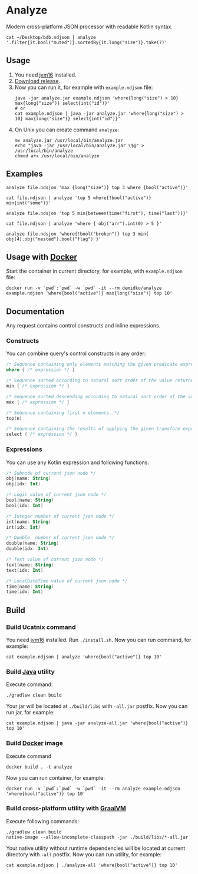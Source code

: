 # Analyze

Modern cross-platform JSON processor with readable Kotlin syntax.
```shell
cat ~/Desktop/bdb.ndjson | analyze '.filter{it.bool("muted")}.sortedBy{it.long("size")}.take(7)'
```

## Usage

1. You need [jvm16](https://www.oracle.com/java/technologies/javase-jdk16-downloads.html) installed.
1. [Download release](https://github.com/demidko/analyze/releases).
1. Now you can run it, for example with `example.ndjson` file:
   ```shell
   java -jar analyze.jar example.ndjson 'where{long("size") > 10} max{long("size")} select{int("id")}'
   # or
   cat example.ndjson | java -jar analyze.jar 'where{long("size") > 10} max{long("size")} select{int("id")}'
   ```
1. On Unix you can create command `analyze`:
   ```shell
   mv analyze.jar /usr/local/bin/analyze.jar
   echo "java -jar /usr/local/bin/analyze.jar \$@" > /usr/local/bin/analyze
   chmod a+x /usr/local/bin/analyze
   ``` 

## Examples

```shell
analyze file.ndsjon 'max {long("size")} top 3 where {bool("active")}'

cat file.ndjson | analyze 'top 5 where{!bool("active")} min{int("some")}'

analyze file.ndsjon 'top 5 min{between(time("first"), time("last"))}'

cat file.ndjson | analyze 'where { obj("arr").int(0) > 5 }'

analyze file.ndsjon 'where{!bool("broken")} top 3 min{ obj(4).obj("nested").bool("flag") }'
```

## Usage with [Docker](https://www.docker.com/)

Start the container in current directory, for example, with `example.ndjson` file:

```shell
docker run -v `pwd`:`pwd` -w `pwd` -it --rm demidko/analyze example.ndjson 'where{bool("active")} max{long("size")} top 10'
```

## Documentation

Any request contains control constructs and inline expressions.

### Constructs

You can combine query's control constructs in any order:

```kotlin
/* Sequence containing only elements matching the given predicate expression. */
where { /* expression */ }

/* Sequence sorted according to natural sort order of the value returned by specified selector expression. */
min { /* expression */ }

/* Sequence sorted descending according to natural sort order of the value returned by specified selector expression. */
max { /* expression */ }

/* Sequence containing first n elements. */
top(n)

/* Sequence containing the results of applying the given transform expression to each element in the original sequence */
select { /* expression */ }
```

### Expressions

You can use any Kotlin expression and following functions:

```kotlin
/* Subnode of current json node */
obj(name: String)
obj(idx: Int)

/* Logic value of current json node */
bool(name: String)
bool(idx: Int)

/* Integer number of current json node */
int(name: String)
int(idx: Int)

/* Double  number of current json node */
double(name: String)
double(idx: Int)

/* Text value of current json node */
text(name: String)
text(idx: Int)

/* LocalDateTime value of current json node */
time(name: String)
time(idx: Int)
```

## Build

### Build Ucatnix command

You need [jvm16](https://www.oracle.com/java/technologies/javase-jdk16-downloads.html) installed.
Run `./install.sh`. Now you can run command, for example:

```shell
cat example.ndjson | analyze 'where{bool("active")} top 10'
```

### Build [Java](https://www.oracle.com/java/technologies/javase-jdk16-downloads.html) utility

Execute command:

```shell
./gradlew clean build
``` 

Your jar will be located at `./build/libs` with `-all.jar` postfix. Now you can run jar, for
example:

```shell
cat example.ndjson | java -jar analyze-all.jar 'where{bool("active")} top 10'
```

### Build [Docker](https://www.docker.com/) image

Execute command

```shell
docker build . -t analyze
```

Now you can run container, for example:

```shell
docker run -v `pwd`:`pwd` -w `pwd` -it --rm analyze example.ndjson 'where{bool("active")} top 10'
```

### Build cross-platform utility with [GraalVM](https://www.graalvm.org/reference-manual/native-image/#install-native-image)

Execute following commands:

```shell
./gradlew clean build
native-image --allow-incomplete-classpath -jar ./build/libs/*-all.jar
``` 

Your native utility without runtime dependencies will be located at current directory with `-all`
postfix. Now you can run utility, for example:

```shell
cat example.ndjson | ./analyze-all 'where{bool("active")} top 10'
```



